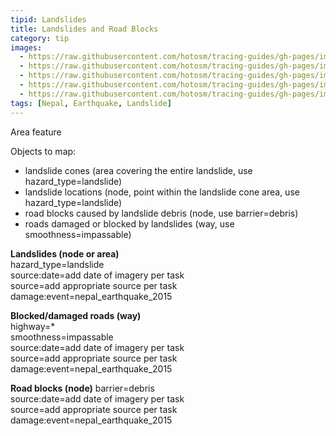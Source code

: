 ```yaml
---
tipid: Landslides
title: Landslides and Road Blocks
category: tip
images:
  - https://raw.githubusercontent.com/hotosm/tracing-guides/gh-pages/images/Landslide_Before.JPG
  - https://raw.githubusercontent.com/hotosm/tracing-guides/gh-pages/images/Landslide_After.JPG
  - https://raw.githubusercontent.com/hotosm/tracing-guides/gh-pages/images/Landslide_Tag.JPG
  - https://raw.githubusercontent.com/hotosm/tracing-guides/gh-pages/images/Landslide_Tag.JPG
  - https://raw.githubusercontent.com/hotosm/tracing-guides/gh-pages/images/Debris_Tag.JPG
tags: [Nepal, Earthquake, Landslide]
---
```

Area feature

Objects to map:  

- landslide cones (area covering the entire landslide, use hazard_type=landslide)  
- landslide locations (node, point within the landslide cone area, use hazard_type=landslide)  
- road blocks caused by landslide debris (node, use barrier=debris)  
- roads damaged or blocked by landslides (way, use smoothness=impassable)  


**Landslides (node or area)**  
hazard_type=landslide  
source:date=add date of imagery per task  
source=add appropriate source per task  
damage:event=nepal_earthquake_2015  

**Blocked/damaged roads (way)**  
highway=*  
smoothness=impassable  
source:date=add date of imagery per task  
source=add appropriate source per task  
damage:event=nepal_earthquake_2015  

**Road blocks (node)**
barrier=debris  
source:date=add date of imagery per task  
source=add appropriate source per task  
damage:event=nepal_earthquake_2015  

